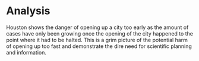 # Analysis

Houston shows the danger of opening up a city too early as the amount of cases have only been growing once the opening of the city happened to the point where it had to be halted. This is a grim picture of the potential harm of opening up too fast and demonstrate the dire need for scientific planning and information. 